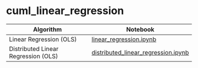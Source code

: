 # cuml_linear_regression

Algorithm | Notebook
--- | ---
Linear Regression (OLS) | [linear_regression.ipynb](linear_regression.ipynb)
Distributed Linear Regression (OLS) | [distributed_linear_regression.ipynb](distributed/distributed_linear_regression.ipynb)
